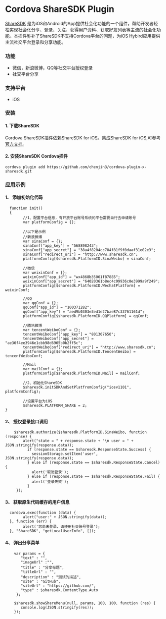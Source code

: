 
Cordova ShareSDK Plugin
=================================

[ShareSDK](http://sharesdk.mob.com/#/sharesdk) 是为iOS和Android的App提供社会化功能的一个组件，帮助开发者轻松实现社会化分享、登录、关注、获得用户资料、获取好友列表等主流的社会化功能。本插件弥补了ShareSDK不支持Cordova平台的问题，为iOS Hybird应用提供主流社交平台登录和分享功能。


### 功能
- 微信，新浪微博，QQ等社交平台授权登录
- 社交平台分享

### 支持平台
- iOS

### 安装
#### 1. 下载ShareSDK
Cordova ShareSDK插件依赖ShareSDK for iOS。集成ShareSDK for iOS,可参考[官方文档](https://github.com/MobClub/ShareSDK-JavaScript-Wiki-for-iOS-CN)。

#### 2. 安装ShareSDK Cordova插件

```
cordova plugin add https://github.com/chenjin3/cordova-plugin-x-sharesdk.git
```

### 应用示例

#### 1、 添加初始化代码
```
  function init()
  {
        //1、配置平台信息，有开放平台账号系统的平台需要自行去申请账号
        var platformConfig = {};
        
        //以下是示例
        //新浪微博
        var sinaConf = {};
        sinaConf["app_key"] = "568898243";
        sinaConf["app_secret"] = "38a4f8204cc784f81f9f0daaf31e02e3";
        sinaConf["redirect_uri"] = "http://www.sharesdk.cn";
        platformConfig[$sharesdk.PlatformID.SinaWeibo] = sinaConf;
        
        //微信
        var weixinConf = {};
        weixinConf["app_id"] = "wx4868b35061f87885";
        weixinConf["app_secret"] = "64020361b8ec4c99936c0e3999a9f249";
        platformConfig[$sharesdk.PlatformID.WechatPlatform] = weixinConf;

        //QQ
        var qqConf = {};
        qqConf["app_id"] = "100371282";
        qqConf["app_key"] = "aed9b0303e3ed1e27bae87c33761161d";
        platformConfig[$sharesdk.PlatformID.QQPlatform] = qqConf;

        //腾讯微博
        var tencentWeiboConf = {};
        tencentWeiboConf["app_key"] = "801307650";
        tencentWeiboConf["app_secret"] = "ae36f4ee3946e1cbb98d6965b0b2ff5c";
        tencentWeiboConf["redirect_uri"] = "http://www.sharesdk.cn";
        platformConfig[$sharesdk.PlatformID.TencentWeibo] = tencentWeiboConf;
               
        //Mail
        var mailConf = {};
        platformConfig[$sharesdk.PlatformID.Mail] = mailConf;

        //2、初始化ShareSDK
        $sharesdk.initSDKAndSetPlatfromConfig("iosv1101", platformConfig);
        
        //设置平台为iOS
        $sharesdk.PLATFORM_SHARE = 2;
}
```

#### 2、 授权登录接口调用
```
	$sharesdk.authorize($sharesdk.PlatformID.SinaWeibo, function (response) {
	    alert("state = " + response.state + "\n user = " + JSON.stringify(response.data));
	      if (response.state == $sharesdk.ResponseState.Success) {
	        sessionStorage.setItem('user', JSON.stringify(response.data));
	      } else if (response.state == $sharesdk.ResponseState.Cancel) {
	        alert('取消登录');
	      } else if (response.state == $sharesdk.ResponseState.Fail) {
	        alert('登录失败');
	      }
	 }); 
```

#### 3、 获取原生代码缓存的用户信息

```
  cordova.exec(function (data) {
        alert("user:" + JSON.stringify(data));
  }, function (err) {
        alert('您尚未登录，请使用社交账号登录');
  }, "ShareSDK", "getLocalUserInfo", []);
```

#### 4、 弹出分享菜单
```
	var params = {
	   "text" : "",
	   "imageUrl" :"",
	   "title" : "分享标题",
	   "titleUrl" : "",
	   "description" : "测试的描述",
	   "site" : "GitHub",
	   "siteUrl" : "https://github.com/",
	   "type" : $sharesdk.ContentType.Auto
	 };
	
	$sharesdk.showShareMenu(null, params, 100, 100, function (res) {
	   console.log(JSON.stringify(res));
	});
```



 

